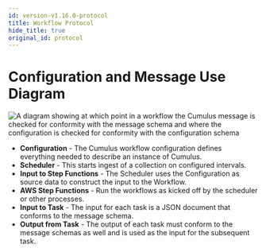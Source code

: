 ```yaml
---
id: version-v1.16.0-protocol
title: Workflow Protocol
hide_title: true
original_id: protocol
---
```


# Configuration and Message Use Diagram

![A diagram showing at which point in a workflow the Cumulus message is checked for conformity with the message schema and where the configuration is checked for conformity with the configuration schema](assets/cumulus_configuration_and_message_schema_diagram.png)

* **Configuration** - The Cumulus workflow configuration defines everything needed to describe an instance of Cumulus.
* **Scheduler** - This starts ingest of a collection on configured intervals.
* **Input to Step Functions** - The Scheduler uses the Configuration as source data to construct the input to the Workflow.
* **AWS Step Functions** - Run the workflows as kicked off by the scheduler or other processes.
* **Input to Task** - The input for each task is a JSON document that conforms to the message schema.
* **Output from Task** - The output of each task must conform to the message schemas as well and is used as the input for the subsequent task.
